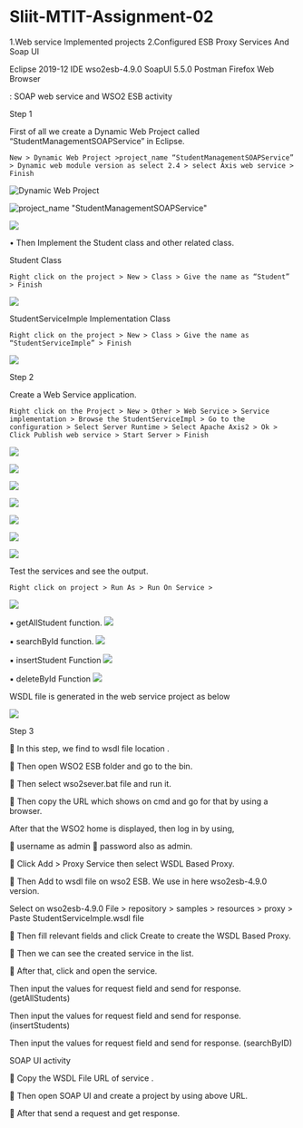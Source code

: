 # Sliit-MTIT-Assignment-02

1.Web service Implemented projects 
2.Configured ESB Proxy Services And Soap UI


Eclipse 2019-12 IDE
wso2esb-4.9.0
SoapUI 5.5.0
Postman
Firefox Web Browser


:    SOAP web service and WSO2 ESB activity 
 
Step 1 
 
First of all we create a Dynamic Web Project called “StudentManagementSOAPService” in Eclipse. 

	New > Dynamic Web Project >project_name “StudentManagementSOAPService” > Dynamic web module version as select 2.4 > select Axis web service > Finish

 
 ![Dynamic Web Project](https://github.com/Ranushklakmal/Sliit-MTIT-Assignment-02/blob/master/Screenshot/1.png)
 

 ![project_name "StudentManagementSOAPService"](https://github.com/Ranushklakmal/Sliit-MTIT-Assignment-02/blob/master/Screenshot/2.PNG)
 
 
 ![](https://github.com/Ranushklakmal/Sliit-MTIT-Assignment-02/blob/master/Screenshot/3.PNG)
 
• Then Implement the Student class and other related class.



Student Class 	
	
	Right click on the project > New > Class > Give the name as “Student” > Finish
   
   ![](https://github.com/Ranushklakmal/Sliit-MTIT-Assignment-02/blob/master/Screenshot/4.PNG) 
 
 
 
StudentServiceImple Implementation Class 

	Right click on the project > New > Class > Give the name as “StudentServiceImple” > Finish

  ![](https://github.com/Ranushklakmal/Sliit-MTIT-Assignment-02/blob/master/Screenshot/5.PNG) 


 
Step 2 

Create a Web Service application. 

	Right click on the Project > New > Other > Web Service > Service implementation > Browse the StudentServiceImpl > Go to the configuration > Select Server Runtime > Select Apache Axis2 > Ok > Click Publish web service > Start Server > Finish 

![](https://github.com/Ranushklakmal/Sliit-MTIT-Assignment-02/blob/master/Screenshot/6.PNG) 


![](https://github.com/Ranushklakmal/Sliit-MTIT-Assignment-02/blob/master/Screenshot/7.PNG)


![](https://github.com/Ranushklakmal/Sliit-MTIT-Assignment-02/blob/master/Screenshot/8.PNG)


![](https://github.com/Ranushklakmal/Sliit-MTIT-Assignment-02/blob/master/Screenshot/9.PNG)


![](https://github.com/Ranushklakmal/Sliit-MTIT-Assignment-02/blob/master/Screenshot/10.PNG)


![](https://github.com/Ranushklakmal/Sliit-MTIT-Assignment-02/blob/master/Screenshot/11.PNG)


![](https://github.com/Ranushklakmal/Sliit-MTIT-Assignment-02/blob/master/Screenshot/12.PNG)



Test the services and see the output. 

	Right click on project > Run As > Run On Service > 
	 
![](https://github.com/Ranushklakmal/Sliit-MTIT-Assignment-02/blob/master/Screenshot/new/111.PNG)


▪	getAllStudent function.
![](https://github.com/Ranushklakmal/Sliit-MTIT-Assignment-02/blob/master/Screenshot/new/222.PNG)
 
▪	searchById function.
![](https://github.com/Ranushklakmal/Sliit-MTIT-Assignment-02/blob/master/Screenshot/new/333_search_by_id.PNG)
 
▪	insertStudent Function
![](https://github.com/Ranushklakmal/Sliit-MTIT-Assignment-02/blob/master/Screenshot/new/444_insert_Student.PNG)
  
▪	deleteById Function
![](https://github.com/Ranushklakmal/Sliit-MTIT-Assignment-02/blob/master/Screenshot/new/555_delete_by_id.PNG)

 
 
 WSDL file is generated in the web service project as below 

  ![](https://github.com/Ranushklakmal/Sliit-MTIT-Assignment-02/blob/master/Screenshot/13.PNG)
  
Step 3 
 
	In this step, we find to wsdl file location .
 
 
 
 
	Then open WSO2 ESB folder and go to the bin. 
 
	Then select wso2sever.bat file and run it. 
 
 
 
  
 







	Then copy the URL which shows on cmd and go for that by using a browser. 

 
  
After that the WSO2 home is displayed, then log in by using,

	username as admin
	password also as admin. 


 



	Click Add > Proxy Service then select WSDL Based Proxy.

 

	Then Add to wsdl file on wso2 ESB. We use in here wso2esb-4.9.0 version.

Select on wso2esb-4.9.0 File > repository > samples > resources > proxy > Paste StudentServiceImple.wsdl file

 



	Then fill relevant fields and click Create to create the WSDL Based Proxy.
 
	Then we can see the created service in the list. 


 

	After that, click and open the service. 
 


Then input the values for request field and send for response. (getAllStudents)
 


 

Then input the values for request field and send for response. (insertStudents)

 
 
Then input the values for request field and send for response. (searchByID)

  

 
 
 
SOAP UI activity 
 
	Copy the WSDL File URL of service .


 
 









	Then open SOAP UI and create a project by using above URL. 

 

 
 









	After that send a request and get response. 


 
 
 
  
 
 
 
 
 
 
 
 
 
 
 

 

 
























	 
